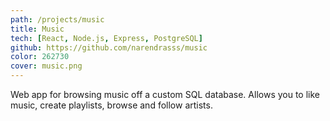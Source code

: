 ```yaml
---
path: /projects/music
title: Music
tech: [React, Node.js, Express, PostgreSQL]
github: https://github.com/narendrasss/music
color: 262730
cover: music.png
---
```


Web app for browsing music off a custom SQL database. Allows you to like music, create playlists, browse and follow artists.
